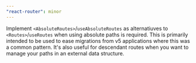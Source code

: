 ```yaml
---
"react-router": minor
---
```


Implement `<AbsoluteRoutes>`/`useAbsoluteRoutes` as alternatiuves to `<Routes>`/`useRoutes` when using absolute paths is required. This is primarily intended to be used to ease migrations from v5 applications where this was a common pattern. It's also useful for descendant routes when you want to manage your paths in an external data structure.

